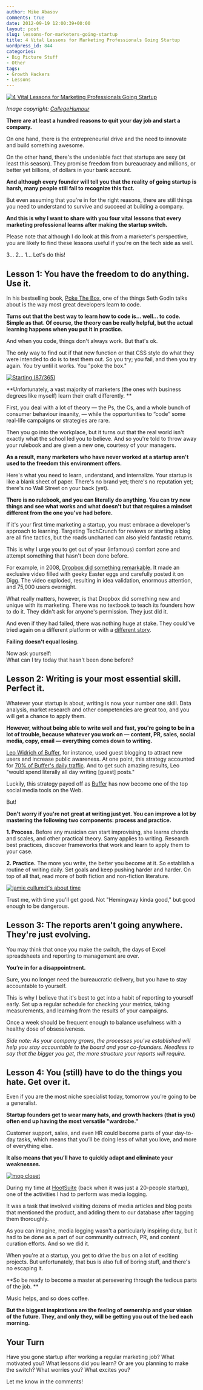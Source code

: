 ```yaml
---
author: Mike Abasov
comments: true
date: 2012-09-19 12:00:39+00:00
layout: post
slug: lessons-for-marketers-going-startup
title: 4 Vital Lessons for Marketing Professionals Going Startup
wordpress_id: 844
categories:
- Big Picture Stuff
- Other
tags:
- Growth Hackers
- Lessons
---
```


[![4 Vital Lessons for Marketing Professionals Going Startup](/wp-content/uploads/2012/09/goingstartup-590x324.png)](/2012/09/19/lessons-for-marketers-going-startup/)



_Image copyright: [CollegeHumour](http://www.collegehumor.com/video/6507690/hardly-working-start-up-guys)_





**There are at least a hundred reasons to quit your day job and start a company.** 



On one hand, there is the entrepreneurial drive and the need to innovate and build something awesome. 



On the other hand, there's the undeniable fact that startups are sexy (at least this season). They promise freedom from bureaucracy and millions, or better yet billions, of dollars in your bank account.





**And although every founder will tell you that the reality of going startup is harsh, many people still fail to recognize this fact.**





But even assuming that you're in for the right reasons, there are still things you need to understand to survive and succeed at building a company.





**And this is why I want to share with you four vital lessons that every marketing professional learns after making the startup switch.**





Please note that although I do look at this from a marketer's perspective, you are likely to find these lessons useful if you're on the tech side as well.





3… 2… 1… Let's do this!





## Lesson 1: You have the freedom to do anything. Use it.




In his bestselling book, [Poke The Box](http://www.amazon.ca/Poke-Box-Seth-Godin/dp/1936719002), one of the things Seth Godin talks about is the way most great developers learn to code. 



**Turns out that the best way to learn how to code is... well... to code. Simple as that. Of course, the theory can be really helpful, but the actual learning happens when you put it in practice.**





And when you code, things don't always work. But that's ok. 



The only way to find out if that new function or that CSS style do what they were intended to do is to test them out. So you try; you fail, and then you try again. You try until it works. You "poke the box."



[![Starting (87/365)](http://farm6.staticflickr.com/5026/5569954545_c479d591f3_z.jpg)](http://www.flickr.com/photos/8047705@N02/5569954545/)



**Unfortunately, a vast majority of marketers (the ones with business degrees like myself) learn their craft differently. **



First, you deal with a lot of theory — the Ps, the Cs, and a whole bunch of consumer behaviour insanity, — while the opportunities to “code” some real-life campaigns or strategies are rare.





Then you go into the workplace, but it turns out that the real world isn't exactly what the school led you to believe. And so you're told to throw away your rulebook and are given a new one, courtesy of your managers. 



**As a result, many marketers who have never worked at a startup aren't used to the freedom this environment offers.**





Here's what you need to learn, understand, and internalize. Your startup is like a blank sheet of paper. There's no brand yet; there's no reputation yet; there's no Wall Street on your back (yet). 



**There is no rulebook, and you can literally do anything. You can try new things and see what works and what doesn't but that requires a mindset different from the one you've had before.**





If it's your first time marketing a startup, you must embrace a developer's approach to learning. Targeting TechCrunch for reviews or starting a blog are all fine tactics, but the roads uncharted can also yield fantastic returns. 



This is why I urge you to get out of your (infamous) comfort zone and attempt something that hasn't been done before.





For example, in 2008, [Dropbox did something remarkable](http://techcrunch.com/2011/11/01/founder-storie-how-dropbox-got-its-first-10-million-users/). It made an exclusive video filled with geeky Easter eggs and carefully posted it on Digg. The video exploded, resulting in idea validation, enormous attention, and 75,000 users overnight.





What really matters, however, is that Dropbox did something new and unique with its marketing. There was no textbook to teach its founders how to do it. They didn't ask for anyone's permission. They just did it.





And even if they had failed, there was nothing huge at stake. They could've tried again on a different platform or with a [different story](/2012/08/28/startup-storytelling-mistakes/).





**Failing doesn't equal losing.**





Now ask yourself:  
What can I try today that hasn't been done before?





## Lesson 2: Writing is your most essential skill. Perfect it.




Whatever your startup is about, writing is now your number one skill. Data analysis, market research and other competencies are great too, and you will get a chance to apply them. 



**However, without being able to write well and fast, you're going to be in a lot of trouble, because whatever you work on — content, PR, sales, social media, copy, email — everything comes down to writing.**





[Leo Widrich of Buffer](https://twitter.com/LeoWid), for instance, used guest blogging to attract new users and increase public awareness. At one point, this strategy accounted for [70% of Buffer's daily traffic](http://successnexus.com/buffer-guest-blogging-interview-leo-widrich/). And to get such amazing results, Leo "would spend literally all day writing [guest] posts."





Luckily, this strategy payed off as [Buffer](http://bufferapp.com) has now become one of the top social media tools on the Web.





But!



**Don't worry if you're not great at writing just yet. You can improve a lot by mastering the following two components: process and practice.**





**1. Process.** Before any musician can start improvising, she learns chords and scales, and other practical theory. Samy applies to writing. Research best practices, discover frameworks that work and learn to apply them to your case.





**2. Practice.** The more you write, the better you become at it. So establish a routine of writing daily. Set goals and keep pushing harder and harder. On top of all that, read more of both fiction and non-fiction literature.



[![jamie cullum:it's about time](http://farm2.staticflickr.com/1010/758727959_beec60a15c_z.jpg)](http://www.flickr.com/photos/visualpanic/758727959/)



Trust me, with time you'll get good. Not "Hemingway kinda good," but good enough to be dangerous.





## Lesson 3: The reports aren't going anywhere. They're just evolving.




You may think that once you make the switch, the days of Excel spreadsheets and reporting to management are over. 



**You’re in for a disappointment.**



Sure, you no longer need the bureaucratic delivery, but you have to stay accountable to yourself.





This is why I believe that it's best to get into a habit of reporting to yourself early. Set up a regular schedule for checking your metrics, taking measurements, and learning from the results of your campaigns. 



Once a week should be frequent enough to balance usefulness with a healthy dose of obsessiveness.





_Side note: As your company grows, the processes you've established will help you stay accountable to the board and your co-founders. Needless to say that the bigger you get, the more structure your reports will require._





## Lesson 4: You (still) have to do the things you hate. Get over it.




Even if you are the most niche specialist today, tomorrow you’re going to be a generalist. 



**Startup founders get to wear many hats, and growth hackers (that is you) often end up having the most versatile "wardrobe."**





Customer support, sales, and even HR could become parts of your day-to-day tasks, which means that you’ll be doing less of what you love, and more of everything else. 



**It also means that you’ll have to quickly adapt and eliminate your weaknesses.**



[![mop closet](http://farm4.staticflickr.com/3062/2979169728_730927ae16_z.jpg)](http://www.flickr.com/photos/booleansplit/2979169728/)



During my time at [HootSuite](http://hootsuite.com) (back when it was just a 20-people startup), one of the activities I had to perform was media logging. 



It was a task that involved visiting dozens of media articles and blog posts that mentioned the product, and adding them to our database after tagging them thoroughly.





As you can imagine, media logging wasn't a particularly inspiring duty, but it had to be done as a part of our community outreach, PR, and content curation efforts. And so we did it.





When you're at a startup, you get to drive the bus on a lot of exciting projects. But unfortunately, that bus is also full of boring stuff, and there's no escaping it.





**So be ready to become a master at persevering through the tedious parts of the job. **



Music helps, and so does coffee.





**But the biggest inspirations are the feeling of ownership and your vision of the future. They, and only they, will be getting you out of the bed each morning.**





## Your Turn




Have you gone startup after working a regular marketing job? What motivated you? What lessons did you learn? Or are you planning to make the switch? What worries you? What excites you?





Let me know in the comments!
